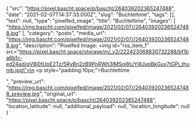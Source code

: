 {
  "src": "https://pixel.bascht.space/p/bascht/264039202365247488",
  "date": "2021-02-07T14:37:33.000Z",
  "slug": "Buchteltime",
  "tags": [],
  "text": null,
  "type": "pixelfed_image",
  "title": "Buchteltime",
  "images": [
    "https://img.bascht.com/pixelfed/image/2021/02/07//264039202365247488.jpg"
  ],
  "category": "posts",
  "media_url": "https://img.bascht.com/pixelfed/image/2021/02/07//264039202365247488.jpg",
  "description": "Pixelfed Image: <img id=\"rss_item_1\" src=\"https://pixel.bascht.space/storage/m/_v2/222423068830732288/bf1ba8b1c-ed24ad/qV8j0tUpE2Tz/5RyBri2zB9PnRWh3IMSoi6tJYi9JupBkGux7tGPi_thumb.jpg\">\n            <p style=\"padding:10px;\">Buchteltime</p>",
  "preview_url": "https://img.bascht.com/pixelfed/image/2021/02/07//264039202365247488_preview.jpg",
  "original_url": "https://pixel.bascht.space/p/bascht/264039202365247488",
  "location_latitude": null,
  "additional_payload": null,
  "location_longitude": null
}